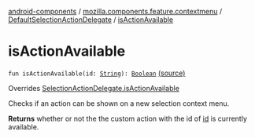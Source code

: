 [android-components](../../index.md) / [mozilla.components.feature.contextmenu](../index.md) / [DefaultSelectionActionDelegate](index.md) / [isActionAvailable](./is-action-available.md)

# isActionAvailable

`fun isActionAvailable(id: `[`String`](https://kotlinlang.org/api/latest/jvm/stdlib/kotlin/-string/index.html)`): `[`Boolean`](https://kotlinlang.org/api/latest/jvm/stdlib/kotlin/-boolean/index.html) [(source)](https://github.com/mozilla-mobile/android-components/blob/master/components/feature/contextmenu/src/main/java/mozilla/components/feature/contextmenu/DefaultSelectionActionDelegate.kt#L38)

Overrides [SelectionActionDelegate.isActionAvailable](../../mozilla.components.concept.engine.selection/-selection-action-delegate/is-action-available.md)

Checks if an action can be shown on a new selection context menu.

**Returns**
whether or not the the custom action with the id of [id](../../mozilla.components.concept.engine.selection/-selection-action-delegate/is-action-available.md#mozilla.components.concept.engine.selection.SelectionActionDelegate$isActionAvailable(kotlin.String)/id) is currently available.

